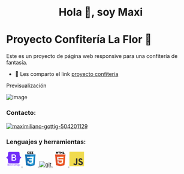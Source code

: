 <h1 align="center">Hola 👋, soy Maxi</h1>

# Proyecto Confitería La Flor :bread:

Este es un proyecto de página web responsive para una confitería de fantasía.

- 🔭 Les comparto el link [proyecto confitería](https://maxigottig.github.io/proyecto-confiteria/index.html)

Previsualización

![image](https://github.com/maxigottig/proyecto-confiteria/assets/123521643/b9b52502-3f75-4d54-9670-1a5777538b52)


<h3 align="left">Contacto:</h3>
<p align="left">
<a href="https://linkedin.com/in/maximiliano-gottig-504201129" target="blank"><img align="center" src="https://raw.githubusercontent.com/rahuldkjain/github-profile-readme-generator/master/src/images/icons/Social/linked-in-alt.svg" alt="maximiliano-gottig-504201129" height="30" width="40" /></a>
</p>

<h3 align="left">Lenguajes y herramientas:</h3>
<p align="left"> <a href="https://getbootstrap.com" target="_blank" rel="noreferrer"> <img src="https://raw.githubusercontent.com/devicons/devicon/master/icons/bootstrap/bootstrap-plain-wordmark.svg" alt="bootstrap" width="40" height="40"/> </a> <a href="https://www.w3schools.com/css/" target="_blank" rel="noreferrer"> <img src="https://raw.githubusercontent.com/devicons/devicon/master/icons/css3/css3-original-wordmark.svg" alt="css3" width="40" height="40"/> </a> <a href="https://git-scm.com/" target="_blank" rel="noreferrer"> <img src="https://www.vectorlogo.zone/logos/git-scm/git-scm-icon.svg" alt="git" width="40" height="40"/> </a> <a href="https://www.w3.org/html/" target="_blank" rel="noreferrer"> <img src="https://raw.githubusercontent.com/devicons/devicon/master/icons/html5/html5-original-wordmark.svg" alt="html5" width="40" height="40"/> </a> <a href="https://developer.mozilla.org/en-US/docs/Web/JavaScript" target="_blank" rel="noreferrer"> <img src="https://raw.githubusercontent.com/devicons/devicon/master/icons/javascript/javascript-original.svg" alt="javascript" width="40" height="40"/> </a> </p>
